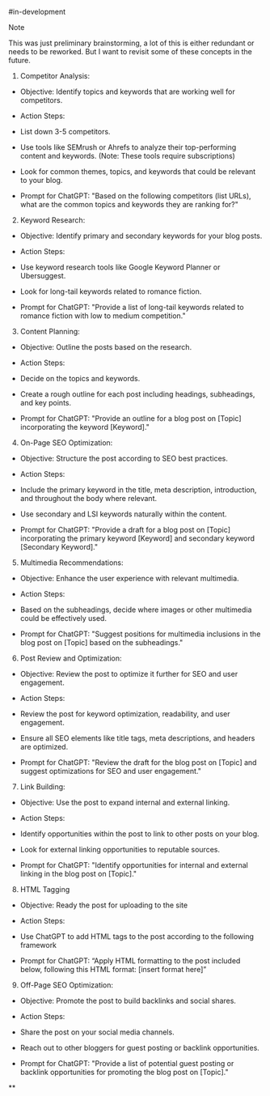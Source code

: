 #in-development 

>[!Note]
>This was just preliminary brainstorming, a lot of this is either redundant or needs to be reworked.  But I want to revisit some of these concepts in the future.

1. Competitor Analysis:
    

  

- Objective: Identify topics and keywords that are working well for competitors.
    
- Action Steps:
    

- List down 3-5 competitors.
    
- Use tools like SEMrush or Ahrefs to analyze their top-performing content and keywords. (Note: These tools require subscriptions)
    
- Look for common themes, topics, and keywords that could be relevant to your blog.
    

- Prompt for ChatGPT: "Based on the following competitors (list URLs), what are the common topics and keywords they are ranking for?"
    

  

2. Keyword Research:
    

  

- Objective: Identify primary and secondary keywords for your blog posts.
    
- Action Steps:
    

- Use keyword research tools like Google Keyword Planner or Ubersuggest.
    
- Look for long-tail keywords related to romance fiction.
    

- Prompt for ChatGPT: "Provide a list of long-tail keywords related to romance fiction with low to medium competition."
    

  

3. Content Planning:
    

  

- Objective: Outline the posts based on the research.
    
- Action Steps:
    

- Decide on the topics and keywords.
    
- Create a rough outline for each post including headings, subheadings, and key points.
    

- Prompt for ChatGPT: "Provide an outline for a blog post on [Topic] incorporating the keyword [Keyword]."
    

  

4. On-Page SEO Optimization:
    

  

- Objective: Structure the post according to SEO best practices.
    
- Action Steps:
    

- Include the primary keyword in the title, meta description, introduction, and throughout the body where relevant.
    
- Use secondary and LSI keywords naturally within the content.
    

- Prompt for ChatGPT: "Provide a draft for a blog post on [Topic] incorporating the primary keyword [Keyword] and secondary keyword [Secondary Keyword]."
    

  

5. Multimedia Recommendations:
    

  

- Objective: Enhance the user experience with relevant multimedia.
    
- Action Steps:
    

- Based on the subheadings, decide where images or other multimedia could be effectively used.
    

- Prompt for ChatGPT: "Suggest positions for multimedia inclusions in the blog post on [Topic] based on the subheadings."
    

  

6. Post Review and Optimization:
    

  

- Objective: Review the post to optimize it further for SEO and user engagement.
    
- Action Steps:
    

- Review the post for keyword optimization, readability, and user engagement.
    
- Ensure all SEO elements like title tags, meta descriptions, and headers are optimized.
    

- Prompt for ChatGPT: "Review the draft for the blog post on [Topic] and suggest optimizations for SEO and user engagement."
    

  

7. Link Building:
    

  

- Objective: Use the post to expand internal and external linking.
    
- Action Steps:
    

- Identify opportunities within the post to link to other posts on your blog.
    
- Look for external linking opportunities to reputable sources.
    

- Prompt for ChatGPT: "Identify opportunities for internal and external linking in the blog post on [Topic]."
    

  

8. HTML Tagging
    

- Objective: Ready the post for uploading to the site
    
- Action Steps: 
    

- Use ChatGPT to add HTML tags to the post according to the following framework
    

- Prompt for ChatGPT: “Apply HTML formatting to the post included below, following this HTML format: [insert format here]”
    

  

9. Off-Page SEO Optimization:
    

  

- Objective: Promote the post to build backlinks and social shares.
    
- Action Steps:
    

- Share the post on your social media channels.
    
- Reach out to other bloggers for guest posting or backlink opportunities.
    

- Prompt for ChatGPT: "Provide a list of potential guest posting or backlink opportunities for promoting the blog post on [Topic]."
    

  
  
**